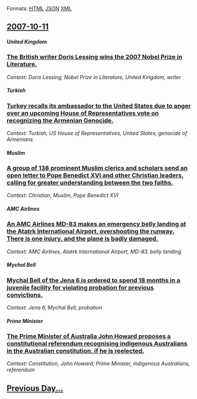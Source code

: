 
Formats: [HTML](2007/10/11/index.html)  [JSON](2007/10/11/index.json)  [XML](2007/10/11/index.xml)  

## [2007-10-11](/news/2007/10/11/index.md)

##### United Kingdom
### [ The British writer Doris Lessing wins the 2007 Nobel Prize in Literature. ](/news/2007/10/11/the-british-writer-doris-lessing-wins-the-2007-nobel-prize-in-literature.md)
_Context: Doris Lessing, Nobel Prize in Literature, United Kingdom, writer_

##### Turkish
### [ Turkey recalls its ambassador to the United States due to anger over an upcoming House of Representatives vote on recognizing the Armenian Genocide. ](/news/2007/10/11/turkey-recalls-its-ambassador-to-the-united-states-due-to-anger-over-an-upcoming-house-of-representatives-vote-on-recognizing-the-armenian.md)
_Context: Turkish, US House of Representatives, United States, genocide of Armenians_

##### Muslim
### [ A group of 138 prominent Muslim clerics and scholars send an open letter to Pope Benedict XVI and other Christian leaders, calling for greater understanding between the two faiths. ](/news/2007/10/11/a-group-of-138-prominent-muslim-clerics-and-scholars-send-an-open-letter-to-pope-benedict-xvi-and-other-christian-leaders-calling-for-grea.md)
_Context: Christian, Muslim, Pope Benedict XVI_

##### AMC Airlines
### [ An AMC Airlines MD-83 makes an emergency belly landing at the Atatrk International Airport, overshooting the runway. There is one injury, and the plane is badly damaged. ](/news/2007/10/11/an-amc-airlines-md-83-makes-an-emergency-belly-landing-at-the-ataturk-international-airport-overshooting-the-runway-there-is-one-injury.md)
_Context: AMC Airlines, Atatrk International Airport, MD-83, belly landing_

##### Mychal Bell
### [ Mychal Bell of the Jena 6 is ordered to spend 18 months in a juvenile facility for violating probation for previous convictions. ](/news/2007/10/11/mychal-bell-of-the-jena-6-is-ordered-to-spend-18-months-in-a-juvenile-facility-for-violating-probation-for-previous-convictions.md)
_Context: Jena 6, Mychal Bell, probation_

##### Prime Minister
### [ The Prime Minister of Australia John Howard proposes a constitutional referendum recognising indigenous Australians in the Australian constitution, if he is reelected. ](/news/2007/10/11/the-prime-minister-of-australia-john-howard-proposes-a-constitutional-referendum-recognising-indigenous-australians-in-the-australian-const.md)
_Context: Constitution, John Howard, Prime Minister, indigenous Australians, referendum_

## [Previous Day...](/news/2007/10/10/index.md)

